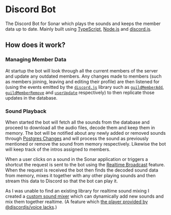 # Discord Bot

The Discord Bot for Sonar which plays the sounds and keeps the member data up to date. Mainly built using [TypeScript](https://www.typescriptlang.org/), [Node.js](https://nodejs.org) and [discord.js](https://discord.js.org/).

## How does it work?

### Managing Member Data

At startup the bot will look through all the current members of the server and update any outdated members. Any changes made to members (such as members joining, leaving and editing their profile) are then listened for (using the events emitted by the [`discord.js`](https://discord.js.org/) library such as [`guildMemberAdd`](https://discord.js.org/docs/packages/discord.js/14.14.1/Client:Class#guildMemberAdd), [`guildMemberRemove`](https://discord.js.org/docs/packages/discord.js/14.14.1/Client:Class#guildMemberRemove) and [`userUpdate`](https://discord.js.org/docs/packages/discord.js/14.14.1/Client:Class#userUpdate) respectively) to then replicate those updates in the database.

### Sound Playback

When started the bot will fetch all the sounds from the database and proceed to download all the audio files, decode them and keep them in memory. The bot will be notified about any newly added or removed sounds through [Postgres Changes](https://supabase.com/docs/guides/realtime/postgres-changes) and will process the sound as previously mentioned or remove the sound from memory respectively. Likewise the bot will keep track of the intros assigned to members.

When a user clicks on a sound in the Sonar application or triggers a shortcut the request is sent to the bot using the [Realtime Broadcast](https://supabase.com/docs/guides/realtime/broadcast) feature. When the request is received the bot then finds the decoded sound data from memory, mixes it together with any other playing sounds and then stream this data to Discord so that the bot can play it.

As I was unable to find an existing library for realtime sound mixing I created a [custom sound mixer](src/soundboard.ts) which can dynamically add new sounds and mix them together realtime. (A feature which [the player provided by @discordjs/voice lacks](https://discordjs.guide/voice/audio-player.html#playing-audio).)
